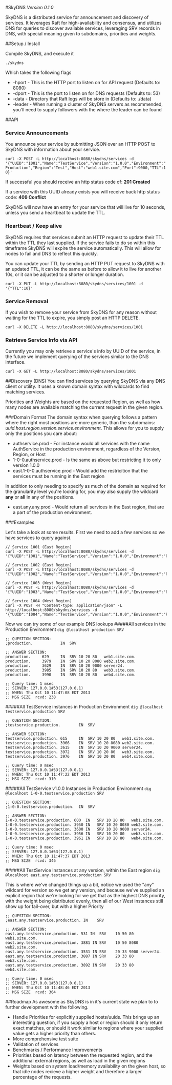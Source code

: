 #SkyDNS
*Version 0.1.0*

SkyDNS is a distributed service for announcement and discovery of services. It leverages Raft for high-availability and consensus, and utilizes DNS for queries to discover available services, leveraging SRV records in DNS, with special meaning given to subdomains, priorities and weights.

##Setup / Install

Compile SkyDNS, and execute it

`./skydns`

Which takes the following flags

- -hport - This is the HTTP port to listen on for API request (Defaults to: 8080)
- -dport - This is the port to listen on for DNS requests (Defaults to: 53)
- -data - Directory that Raft logs will be store in (Defaults to: ./data)
- -leader - When running a cluster of SkyDNS servers as recommended, you'll need to supply followers with the where the leader can be found

##API
### Service Announcements
You announce your service by submitting JSON over an HTTP POST to SkyDNS with information about your service.

`curl -X POST -L http://localhost:8080/skydns/services -d '{"UUID":"1001","Name":"TestService","Version":"1.0.0","Environment":"Production","Region":"Test","Host":"web1.site.com","Port":9000,"TTL":10}'`

If successful you should receive an http status code of: **201 Created**

If a service with this UUID already exists you will receive back http status code: **409 Conflict**


SkyDNS will now have an entry for your service that will live for 10 seconds, unless you send a  heartbeat to update the TTL.

### Heartbeat / Keep alive
SkyDNS requires that services submit an HTTP request to update their TTL within the TTL they last supplied. If the service fails to do so within this timeframe SkyDNS will expire the service automatically. This will allow for nodes to fail and DNS to reflect this quickly.

You can update your TTL by sending an HTTP PUT request to SkyDNS with an updated TTL, it can be the same as before to allow it to live for another 10s, or it can be adjusted to a shorter or longer duration.

`curl -X PUT -L http://localhost:8080/skydns/services/1001 -d '{"TTL":10}'`

### Service Removal
If you wish to remove your service from SkyDNS for any reason without waiting for the TTL to expire, you simply post an HTTP DELETE.

`curl -X DELETE -L http://localhost:8080/skydns/services/1001`

### Retrieve Service Info via API
Currently you may only retrieve a service's info by UUID of the service, in the future we implement querying of the services similar to the DNS  interface.

`curl -X GET -L http://localhost:8080/skydns/services/1001`

##Discovery (DNS)
You can find services by querying SkyDNS via any DNS client or utility. It uses a known domain syntax with wildcards to find matching services.

Priorities and Weights are based on the requested Region, as well as  how many nodes are available matching the current request in the given region.

###Domain Format
The domain syntax when querying follows a pattern where the right most positions are more generic, than the subdomains: *uuid.host.region.version.service.environment*. This allows for you to supply only the positions you care about:

- authservice.prod - For instance would all services with the name AuthService in the production environment, regardless of the Version, Region, or Host
- 1-0-0.authservice.prod - Is the same as above but restricting it to only version 1.0.0
- east.1-0-0.authservice.prod - Would add the restricition that the services must be running in the East region

In addition to only needing to specify as much of the domain as required for the granularity level you're looking for, you may also supply the wildcard **any** or **all** in any of the positions.

- east.any.any.prod - Would return all services in the East region, that are a part of the production environment.

###Examples

Let's take a look at some results. First we need to add a few services so we have services to query against.

	// Service 1001 (East Region)
	curl -X POST -L http://localhost:8080/skydns/services -d '{"UUID":"1001","Name":"TestService","Version":"1.0.0","Environment":"Production","Region":"East","Host":"web1.site.com","Port":80,"TTL":4000}'
	
	// Service 1002 (East Region)
	curl -X POST -L http://localhost:8080/skydns/services -d '{"UUID":"1002","Name":"TestService","Version":"1.0.0","Environment":"Production","Region":"East","Host":"web2.site.com","Port":8080,"TTL":4000}'
	
	// Service 1003 (West Region)
	curl -X POST -L http://localhost:8080/skydns/services -d '{"UUID":"1003","Name":"TestService","Version":"1.0.0","Environment":"Production","Region":"West","Host":"web3.site.com","Port":80,"TTL":4000}'
	
	// Service 1004 (West Region)
	curl -X POST -H "Content-type: application/json" -L http://localhost:8080/skydns/services -d '{"UUID":"1004","Name":"TestService","Version":"1.0.0","Environment":"Production","Region":"West","Host":"web4.site.com","Port":80,"TTL":4000}'

Now we can try some of our example DNS lookups
#####All services in the Production Environment
`dig @localhost production SRV`

	;; QUESTION SECTION:
	;production.			IN	SRV

	;; ANSWER SECTION:
	production.		629		IN	SRV	10 20 80   web1.site.com.
	production.		3979	IN	SRV	10 20 8080 web2.site.com.
	production.		3629	IN	SRV	10 20 9000 server24.
	production.		3985	IN	SRV	10 20 80   web3.site.com.
	production.		3990	IN	SRV	10 20 80   web4.site.com.

	;; Query time: 1 msec
	;; SERVER: 127.0.0.1#53(127.0.0.1)
	;; WHEN: Thu Oct 10 11:47:08 EDT 2013
	;; MSG SIZE  rcvd: 238
	
#####All TestService instances in Production Environment
`dig @localhost testservice.production SRV`

	;; QUESTION SECTION:
	;testservice.production.		IN	SRV

	;; ANSWER SECTION:
	testservice.production.	615		IN	SRV	10 20 80   web1.site.com.
	testservice.production.	3966	IN	SRV	10 20 8080 web2.site.com.
	testservice.production.	3615	IN	SRV	10 20 9000 server24.
	testservice.production.	3972	IN	SRV	10 20 80   web3.site.com.
	testservice.production.	3976	IN	SRV	10 20 80   web4.site.com.

	;; Query time: 0 msec
	;; SERVER: 127.0.0.1#53(127.0.0.1)
	;; WHEN: Thu Oct 10 11:47:22 EDT 2013
	;; MSG SIZE  rcvd: 310
	
#####All TestService v1.0.0 Instances in Production Environment
`dig @localhost 1-0-0.testservice.production SRV`

	;; QUESTION SECTION:
	;1-0-0.testservice.production.	IN	SRV

	;; ANSWER SECTION:
	1-0-0.testservice.production. 600  IN	SRV	10 20 80   web1.site.com.
	1-0-0.testservice.production. 3950 IN	SRV	10 20 8080 web2.site.com.
	1-0-0.testservice.production. 3600 IN	SRV	10 20 9000 server24.
	1-0-0.testservice.production. 3956 IN	SRV	10 20 80   web3.site.com.
	1-0-0.testservice.production. 3961 IN	SRV	10 20 80   web4.site.com.

	;; Query time: 0 msec
	;; SERVER: 127.0.0.1#53(127.0.0.1)
	;; WHEN: Thu Oct 10 11:47:37 EDT 2013
	;; MSG SIZE  rcvd: 346
	
#####All TestService Instances at any version, within the East region
`dig @localhost east.any.testservice.production SRV`

This is where we've changed things up a bit, notice we used the "any" wildcard for version so we get any version, and because we've supplied an explicit region that we're looking for we get that as the highest DNS priority, with the weight being distributed evenly, then all of our West instances still show up for fail-over, but with a higher Priority

	;; QUESTION SECTION:
	;east.any.testservice.production. IN	SRV

	;; ANSWER SECTION:
	east.any.testservice.production. 531 IN  SRV	10 50 80   web1.site.com.
	east.any.testservice.production. 3881 IN SRV	10 50 8080 web2.site.com.
	east.any.testservice.production. 3531 IN SRV	20 33 9000 server24.
	east.any.testservice.production. 3887 IN SRV	20 33 80   web3.site.com.
	east.any.testservice.production. 3892 IN SRV	20 33 80   web4.site.com.

	;; Query time: 0 msec
	;; SERVER: 127.0.0.1#53(127.0.0.1)
	;; WHEN: Thu Oct 10 11:48:46 EDT 2013
	;; MSG SIZE  rcvd: 364

##Roadmap
As awesome as SkyDNS is in it's current state we plan to to further development with the following.

* Handle Priorities for explicitly supplied hosts/uuids. This brings up an interesting question, if you supply a host or region should it only return exact matches, or should it work similar to regions where your supplied value gets a higher priority than others.
* More comprehensive test suite
* Validation of services
* Benchmarks / Performance Improvements
* Priorities based on latency between the requested region, and the additional external regions, as well as load in the given regions
* Weights based on system load/memory availability on the given host, so that idle nodes recieve a higher weight and therefore a larger percentage of the requests.
